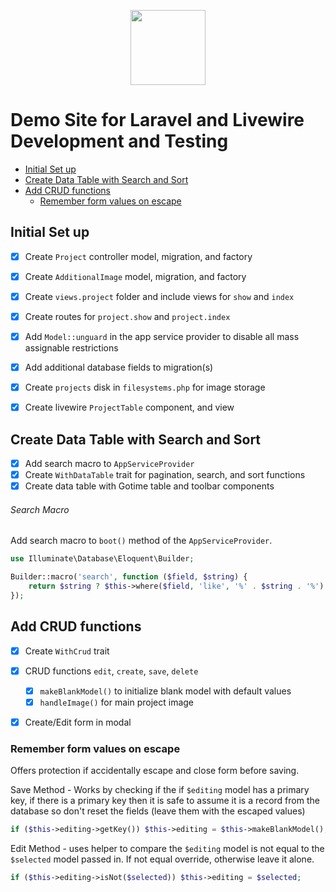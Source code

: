 <p align="center"><a href="https://naykel.com.au" target="_blank"><img src="https://avatars0.githubusercontent.com/u/32632005?s=460&u=d1df6f6e0bf29668f8a4845271e9be8c9b96ed83&v=4" width="120"></a></p>

# Demo Site for Laravel and Livewire Development and Testing

- [Initial Set up](#initial-set-up)
- [Create Data Table with Search and Sort](#create-data-table-with-search-and-sort)
- [Add CRUD functions](#add-crud-functions)
    - [Remember form values on escape](#remember-form-values-on-escape)

## Initial Set up

- [x] Create `Project` controller model, migration, and factory
- [x] Create `AdditionalImage` model, migration, and factory
- [x] Create `views.project` folder and include views for `show` and `index`
- [x] Create routes for `project.show` and `project.index`
- [x] Add `Model::unguard` in the app service provider to disable all mass assignable restrictions
- [x] Add additional database fields to migration(s)
- [x] Create `projects` disk in `filesystems.php` for image storage
- [x] Create livewire `ProjectTable` component, and view


## Create Data Table with Search and Sort

- [x] Add search macro to `AppServiceProvider`
- [x] Create `WithDataTable` trait for pagination, search, and sort functions
- [x] Create data table with Gotime table and toolbar components

###### Search Macro

Add search macro to `boot()` method of the `AppServiceProvider`.


```php
use Illuminate\Database\Eloquent\Builder;

Builder::macro('search', function ($field, $string) {
    return $string ? $this->where($field, 'like', '%' . $string . '%') : $this;
});
```

## Add CRUD functions

- [x] Create `WithCrud` trait
- [x] CRUD functions `edit`, `create`, `save`, `delete`
    - [x] `makeBlankModel()` to initialize blank model with default values
    - [x] `handleImage()` for main project image
- [x] Create/Edit form in modal


### Remember form values on escape

Offers protection if accidentally escape and close form before saving.

Save Method - Works by checking if the if `$editing` model has a primary key,
if there is a primary key then it is safe to assume it is a record from the
database so don't reset the fields (leave them with the escaped values)

```php
if ($this->editing->getKey()) $this->editing = $this->makeBlankModel();
```

Edit Method - uses helper to compare the `$editing` model is not equal to the
`$selected` model passed in. If not equal override, otherwise leave it alone.

```php
if ($this->editing->isNot($selected)) $this->editing = $selected;
```
